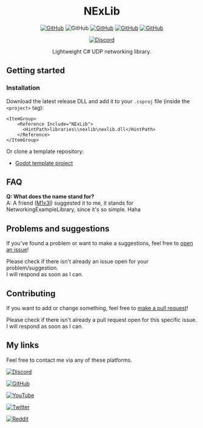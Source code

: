 <h1 align="center">
NExLib
</h1>

<div align="center">

[![GitHub](https://img.shields.io/github/license/Steveplays28/nexlib)](https://github.com/Steveplays28/nexlib/blob/main/LICENSE)
![GitHub](https://img.shields.io/github/repo-size/Steveplays28/nexlib)
[![GitHub](https://img.shields.io/github/forks/Steveplays28/nexlib)](https://github.com/Steveplays28/nexlib/network/members)
[![GitHub](https://img.shields.io/github/issues/Steveplays28/nexlib)](https://github.com/Steveplays28/nexlib/issues)
[![GitHub](https://img.shields.io/github/issues-pr/Steveplays28/nexlib)](https://github.com/Steveplays28/nexlib/pulls)

[![Discord](https://img.shields.io/discord/746681304111906867?label=chat%20on%20Discord%20%7C%20Steve%27s%20underwater%20paradise)](https://discord.gg/KbWxgGg)

Lightweight C# UDP networking library.
</div>

## Getting started

### Installation  
Download the latest release DLL and add it to your `.csproj` file (inside the `<project>` tag):
```
<ItemGroup>
    <Reference Include="NExLib">
      <HintPath>libraries\\nexlib\nexlib.dll</HintPath>
    </Reference>
</ItemGroup>
```

Or clone a template repository:
- [Godot template project](https://github.com/Steveplays28/nexlib-godot-template)

## FAQ

**Q: What does the name stand for?**  
A: A friend ([M1x3l](https://github.com/M1x3l)) suggested it to me, it stands for NetworkingExampleLibrary, since it's so simple. Haha

## Problems and suggestions  
If you've found a problem or want to make a suggestions, feel free to [open an issue](https://github.com/Steveplays28/nexlib/issues/new)!

Please check if there isn't already an issue open for your problem/suggestion.  
I will respond as soon as I can.


## Contributing  
If you want to add or change something, feel free to [make a pull request](https://github.com/Steveplays28/nexlib/compare)!

Please check if there isn't already a pull request open for this specific issue.  
I will respond as soon as I can.


## My links  
Feel free to contact me via any of these platforms.

[![Discord](https://img.shields.io/discord/746681304111906867?label=chat%20on%20Discord%20%7C%20Steve%27s%20underwater%20paradise&style=social&logo=discord)](https://discord.gg/KbWxgGg)

[![GitHub](https://img.shields.io/github/stars/Steveplays28?label=Steveplays28%20%7C%20Stars&style=social)](https://github.com/Steveplays28)

[![YouTube](https://img.shields.io/youtube/channel/subscribers/UC0GP9rATvC5L8yH_NrCaBJw?label=Steveplays%20%7C%20Subscribers&style=social)](https://youtube.com/c/Steveplays28)

[![Twitter](https://img.shields.io/twitter/follow/Steveplays28?label=Steveplays28%20%7C%20Followers&style=social)](https://twitter.com/Steveplays28)

[![Reddit](https://img.shields.io/reddit/user-karma/combined/Steveplays28?label=Steveplays28%20%7C%20Karma&style=social)](https://reddit.com/u/Steveplays28)
